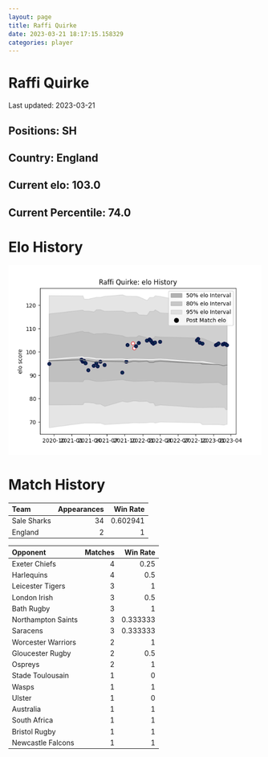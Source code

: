 ```yaml
---  
layout: page  
title: Raffi Quirke  
date: 2023-03-21 18:17:15.158329  
categories: player  
---
```

# Raffi Quirke


Last updated: 2023-03-21
## Positions: SH

## Country: England

## Current elo: 103.0

## Current Percentile: 74.0

# Elo History


![elo history](history_RaffiQuirke.png)
# Match History


| Team        |   Appearances |   Win Rate |
|:------------|--------------:|-----------:|
| Sale Sharks |            34 |   0.602941 |
| England     |             2 |   1        |

| Opponent           |   Matches |   Win Rate |
|:-------------------|----------:|-----------:|
| Exeter Chiefs      |         4 |   0.25     |
| Harlequins         |         4 |   0.5      |
| Leicester Tigers   |         3 |   1        |
| London Irish       |         3 |   0.5      |
| Bath Rugby         |         3 |   1        |
| Northampton Saints |         3 |   0.333333 |
| Saracens           |         3 |   0.333333 |
| Worcester Warriors |         2 |   1        |
| Gloucester Rugby   |         2 |   0.5      |
| Ospreys            |         2 |   1        |
| Stade Toulousain   |         1 |   0        |
| Wasps              |         1 |   1        |
| Ulster             |         1 |   0        |
| Australia          |         1 |   1        |
| South Africa       |         1 |   1        |
| Bristol Rugby      |         1 |   1        |
| Newcastle Falcons  |         1 |   1        |
